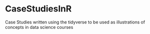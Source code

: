 # CaseStudiesInR
Case Studies written using the tidyverse to be used as illustrations of concepts in data science courses
